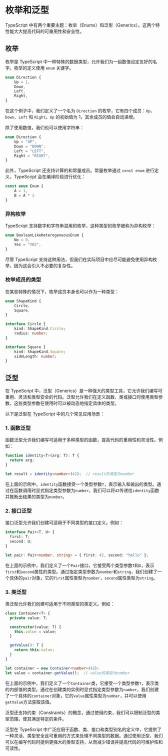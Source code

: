 # 枚举和泛型

TypeScript 中有两个重要主题：枚举（Enums）和泛型（Generics）。这两个特性能大大提高代码的可重用性和安全性。

## 枚举

枚举是 TypeScript 中一种特殊的数据类型，允许我们为一组数值设定友好的名字。枚举的定义使用 `enum` 关键字。

```typescript
enum Direction {
    Up = 1,
    Down,
    Left,
    Right,
}
```

在这个例子中，我们定义了一个名为 `Direction` 的枚举，它有四个成员：`Up`、`Down`、`Left` 和 `Right`。`Up` 的初始值为 1，其余成员的值会自动递增。

除了使用数值，我们也可以使用字符串：

```typescript
enum Direction {
    Up = "UP",
    Down = "DOWN",
    Left = "LEFT",
    Right = "RIGHT",
}
```

此外，TypeScript 还支持计算的和常量成员。常量枚举通过 `const enum` 进行定义，TypeScript 会在编译阶段进行优化：

```typescript
const enum Enum {
    A = 1,
    B = A * 2
}
```


###  **异构枚举**

TypeScript 支持数字和字符串混用的枚举，这种类型的枚举被称为异构枚举：

```typescript
enum BooleanLikeHeterogeneousEnum {
    No = 0,
    Yes = "YES",
}
```

尽管 TypeScript 支持这种用法，但我们在实际项目中应尽可能避免使用异构枚举，因为这会引入不必要的复杂性。

###  **枚举成员的类型**

在某些特殊的情况下，枚举成员本身也可以作为一种类型：

```typescript
enum ShapeKind {
    Circle,
    Square,
}

interface Circle {
    kind: ShapeKind.Circle;
    radius: number;
}

interface Square {
    kind: ShapeKind.Square;
    sideLength: number;
}
```


## 泛型

在 TypeScript 中，泛型（Generics）是一种强大的类型工具，它允许我们编写可重用、灵活和类型安全的代码。泛型允许我们在定义函数、类或接口时使用类型参数，这些类型参数在使用时可以被动态地指定具体的类型。

以下是泛型在 TypeScript 中的几个常见应用场景：

### 1. **函数泛型**

函数泛型允许我们编写可适用于多种类型的函数，提高代码的重用性和灵活性。例如：

```typescript
function identity<T>(arg: T): T {
  return arg;
}

let result = identity<number>(42);  // result的类型为number
```

在上面的示例中，`identity`函数接受一个类型参数`T`，表示输入和输出的类型。通过在函数调用时显式指定类型参数为`number`，我们可以将`42`传递给`identity`函数并推断出结果的类型为`number`。

### 2. **接口泛型**

接口泛型允许我们创建可适用于不同类型的接口定义。例如：

```typescript
interface Pair<T, U> {
  first: T;
  second: U;
}

let pair: Pair<number, string> = { first: 42, second: "hello" };
```

在上面的示例中，我们定义了一个`Pair`接口，它接受两个类型参数`T`和`U`，表示`first`和`second`属性的类型。通过指定类型参数为`number`和`string`，我们创建了一个具体的`pair`对象，它的`first`属性类型为`number`，`second`属性类型为`string`。

### 3. **类泛型**

类泛型允许我们创建可适用于不同类型的类定义。例如：

```typescript
class Container<T> {
  private value: T;

  constructor(value: T) {
    this.value = value;
  }

  getValue(): T {
    return this.value;
  }
}

let container = new Container<number>(42);
let value = container.getValue();  // value的类型为number
```

在上面的示例中，我们定义了一个`Container`类，它接受一个类型参数`T`，表示类的内部值的类型。通过在创建类的实例时显式指定类型参数为`number`，我们创建了一个具体的`container`对象，它的`value`属性类型为`number`，并可以使用`getValue`方法获取该值。

泛型还支持约束（Constraints）的概念，通过使用约束，我们可以限制泛型的类型范围，使其满足特定的条件。

泛型在 TypeScript 中广泛应用于函数、类、接口和类型别名的定义中，它提供了一种灵活、类型安全且可重用的方式来处理不同类型的数据。通过使用泛型，我们可以在编写代码时提供更强大的类型支持，从而减少错误并提高代码的可维护性和可读性。
